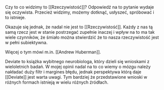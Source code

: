 Czy to co widzimy to [[Rzeczywistość]]? Odpowiedź na to pytanie wydaje się oczywista. Przecież widzimy, możemy dotknąć, usłyszeć, spróbować i to istnieje. 

Okazuje się jednak, że nadal nie jest to [[Rzeczywistość]]. Każdy z nas tą samą rzecz jest w stanie postrzegać zupełnie inaczej i wpływ na to ma tak wiele czynników, że śmiało można stwierdzić że to nasza rzeczywistość jest w pełni subiektywna. 

Więcej o tym mówi m.in. [[Andrew Huberman]].

Deviate to książka wybitnego neurobiologa, który dzieli się wnioskami z wieloletnich badań. W mojej opinii nadal na to co wiemy o mózgu należy nakładać duży filtr i margines błędu, jednak perspektywa którą daje [[Deviate]] jest warta uwagi. Tym bardziej że przedstawione wnioski w różnych formach istnieją w wielu różnych źródłach.